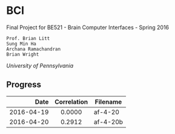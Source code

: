 # BCI
Final Project for BE521 - Brain Computer Interfaces - Spring 2016

```
Prof. Brian Litt
Sung Min Ha
Archana Ramachandran
Brian Wright
```
*University of Pennsylvania*

## Progress
|    Date    | Correlation | Filename |
| ----------:|:-----------:| -------- |
| 2016-04-19 |   0.0000    | af-4-20  |
| 2016-04-20 |   0.2912    | af-4-20b |
